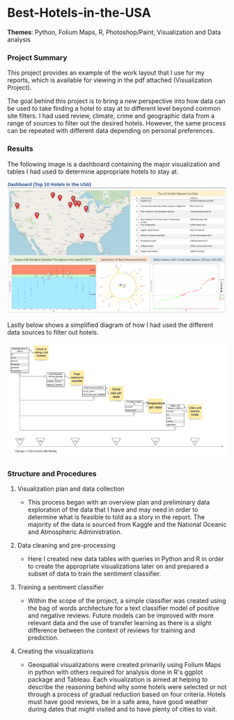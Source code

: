 # Best-Hotels-in-the-USA

**Themes**: Python, Folium Maps, R, Photoshop/Paint, Visualization and Data analysis

### Project Summary

This project provides an example of the work layout that I use for my reports, which is available for viewing in the  pdf attached (Visualization Project).

The goal behind this project is to bring a new perspective into how data can be used to take finding a hotel to stay at to different level beyond common site filters. I had used review, climate, crime and geographic data from a range of sources to filter out the desired hotels. However, the same process can be repeated with different data depending on personal preferences.

### Results

The following image is a dashboard containing the major visualization and tables I had used to determine appropriate hotels to stay at.

![](dashboardFixed.png)

Lastly below shows a simplified diagram of how I had used the different data sources to filter out hotels.

![](filtering.png)

### Structure and Procedures

 1. Visualization plan and data collection
  
    * This process began with an overview plan and preliminary data exploration of the data that I have and may need in order to determine what is feasible to told as a story in the report. The majority of the data is sourced from Kaggle and the National Oceanic and Atmospheric Administration.
 
 2. Data cleaning and pre-processing
 
    * Here I created new data tables with queries in Python and R in order to create the appropriate visualizations later on and prepared a subset of data to train the sentiment classifier.
 
 3. Training a sentiment classifier
 
    * Within the scope of the project, a simple classifier was created using the bag of words architecture for a text classifier model of positive and negative reviews. Future models can be improved with more relevant data and the use of transfer learning as there is a slight difference between the context of reviews for training and prediction.
 
 4. Creating the visualizations
 
    * Geospatial visualizations were created primarily using Folium Maps in python with others required for analysis done in R's ggplot package and Tableau. Each visualization is aimed at helping to describe the reasoning behind why some hotels were selected or not through a process of gradual reduction based on four criteria. Hotels must have good reviews, be in a safe area, have good weather during dates that might visited and to have plenty of cities to visit.


